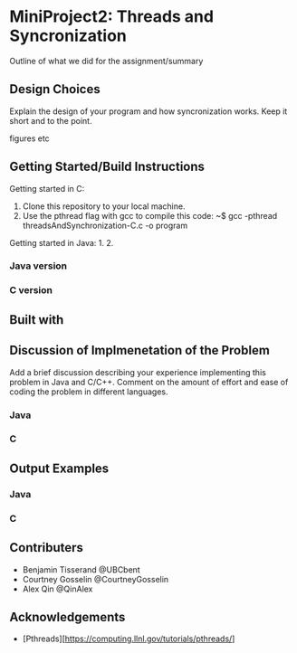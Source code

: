 # MiniProject2: Threads and Syncronization 
Outline of what we did for the assignment/summary

## Design Choices
Explain the design of your program and how syncronization works. Keep it short and to the point.

figures etc


## Getting Started/Build Instructions
Getting started in C:
1. Clone this repository to your local machine.
2. Use the pthread flag with gcc to compile this code: ~$ gcc -pthread threadsAndSynchronization-C.c -o program

Getting started in Java:
1.
2.
### Java version

### C version


## Built with

## Discussion of Implmenetation of the Problem
Add a brief discussion describing your experience implementing this problem in Java and C/C++. Comment on the amount of effort and ease of coding the problem in different languages.
### Java

### C

## Output Examples

### Java

### C

## Contributers

* Benjamin Tisserand @UBCbent
* Courtney Gosselin @CourtneyGosselin
* Alex Qin @QinAlex

## Acknowledgements 

* [Pthreads][https://computing.llnl.gov/tutorials/pthreads/]

